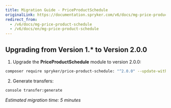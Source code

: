 ```yaml
---
title: Migration Guide - PriceProductSchedule
originalLink: https://documentation.spryker.com/v6/docs/mg-price-product-schedule
redirect_from:
  - /v6/docs/mg-price-product-schedule
  - /v6/docs/en/mg-price-product-schedule
---
```


## Upgrading from Version 1.* to Version 2.0.0

1. Upgrade the **PriceProductSchedule** module to version 2.0.0:

```bash
composer require spryker/price-product-schedule: "^2.0.0" --update-with-dependencies
```

2. Generate transfers:

```bash
console transfer:generate
```

*Estimated migration time: 5 minutes*

